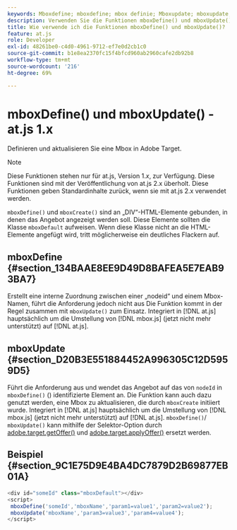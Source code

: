 ```yaml
---
keywords: Mboxdefine; mboxdefine; mbox definie; Mboxupdate; mboxupdate; mbox-Update; at.js; Funktionen; funktion
description: Verwenden Sie die Funktionen mboxDefine() und mboxUpdate() für die Adobe. [!DNL Target] JavaScript-Bibliothek at.js , um eine Mbox zu definieren oder zu aktualisieren. (at.js 1.x)
title: Wie verwende ich die Funktionen mboxDefine() und mboxUpdate()?
feature: at.js
role: Developer
exl-id: 48261be0-c4d0-4961-9712-ef7e0d2cb1c0
source-git-commit: b1e8ea2370fc15f4bfcd960ab2960cafe2db92b8
workflow-type: tm+mt
source-wordcount: '216'
ht-degree: 69%

---
```


# mboxDefine() und mboxUpdate() - at.js 1.x

Definieren und aktualisieren Sie eine Mbox in Adobe Target.

>[!NOTE]
>
>Diese Funktionen stehen nur für at.js, Version 1.*x*, zur Verfügung. Diese Funktionen sind mit der Veröffentlichung von at.js 2.x überholt. Diese Funktionen geben Standardinhalte zurück, wenn sie mit at.js 2.x verwendet werden.

`mboxDefine()` und `mboxCreate()` sind an „DIV“-HTML-Elemente gebunden, in denen das Angebot angezeigt werden soll. Diese Elemente sollten die Klasse `mboxDefault` aufweisen. Wenn diese Klasse nicht an die HTML-Elemente angefügt wird, tritt möglicherweise ein deutliches Flackern auf.

## mboxDefine  {#section_134BAAE8EE9D49D8BAFEA5E7EAB93BA7}

Erstellt eine interne Zuordnung zwischen einer „nodeid“ und einem Mbox-Namen, führt die Anforderung jedoch nicht aus Die Funktion kommt in der Regel zusammen mit `mboxUpdate()` zum Einsatz. Integriert in [!DNL at.js] hauptsächlich um die Umstellung von [!DNL mbox.js] (jetzt nicht mehr unterstützt) auf [!DNL at.js].

## mboxUpdate {#section_D20B3E551884452A996305C12D5959D5}

Führt die Anforderung aus und wendet das Angebot auf das von `nodeId` in `mboxDefine()` () identifizierte Element an. Die Funktion kann auch dazu genutzt werden, eine Mbox zu aktualisieren, die durch `mboxCreate` initiiert wurde. Integriert in [!DNL at.js] hauptsächlich um die Umstellung von [!DNL mbox.js] (jetzt nicht mehr unterstützt) auf [!DNL at.js]. `mboxDefine()`/ `mboxUpdate()` kann mithilfe der Selektor-Option durch [adobe.target.getOffer()](https://developer.adobe.com/target/implement/client-side/atjs/atjs-functions/adobe-target-getoffer/) und [adobe.target.applyOffer()](https://developer.adobe.com/target/implement/client-side/atjs/atjs-functions/adobe-target-applyoffer/) ersetzt werden.

## Beispiel {#section_9C1E75D9E4BA4DC7879D2B69877EB01A}

```javascript
<div id="someId" class="mboxDefault"></div> 
<script> 
 mboxDefine('someId','mboxName','param1=value1','param2=value2'); 
 mboxUpdate('mboxName','param3=value3','param4=value4'); 
</script>
```
